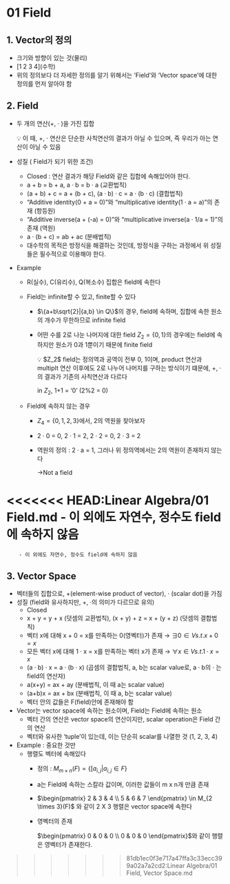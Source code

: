 # 01 Field

## 1. Vector의 정의

- 크기와 방향이 있는 것(물리)
- \[1 2 3 4\](수학)
- 위의 정의보다 더 자세한 정의를 알기 위해서는 ‘Field’와 ‘Vector space’에 대한 정의를 먼저 알아야 함

## 2. Field

- 두 개의 연산(+, · )을 가진 집합
    
    <aside>
    💡 이 때, +, ·  연산은 단순한 사칙연산의 결과가 아닐 수 있으며, 즉 우리가 아는 연산이 아닐 수 있음
    
    </aside>
    
- 성질 ( Field가 되기 위한 조건)
    - Closed : 연산 결과가 해당 Field와 같은 집합에 속해있어야 한다.
    - a + b = b + a, a · b = b · a (교환법칙)
    - (a + b) + c = a + (b + c), (a · b) · c = a · (b · c) (결합법칙)
    - “Additive identity(0 + a = 0)”와 “multiplicative identity(1 · a = a)”의 존재 (항등원)
    - “Additive inverse(a + (-a) = 0)”와 “multiplicative inverse(a · 1/a = 1)”의 존재 (역원)
    - a · (b + c) = ab + ac (분배법칙)
    - 대수학의 목적은 방정식을 해결하는 것인데, 방정식을 구하는 과정에서 위 성질들은 필수적으로 이용해야 한다.
- Example
    - R(실수), C(유리수), Q(복소수) 집합은 field에 속한다
    - Field는 infinite할 수 있고, finite할 수 있다
        - $\{a+b\sqrt{2}|{a,b} \in Q\}$의 경우, field에 속하며, 집합에 속한 원소의 개수가 무한하므로 infinite field
        - 어떤 수를 2로 나눈 나머지에 대한 field $Z_2 = \{0, 1\}$의 경우에는 field에 속하지만 원소가 0과 1뿐이기 때문에 finite field
            
            <aside>
            💡 $Z_2$ field는 정의역과 공역이 전부 0, 1이며, product 연산과 multiplt 연산 이후에도 2로 나누어 나머지를 구하는 방식이기 떄문에, +, ·의 결과가 기존의 사칙연산과 다르다
            
            in $Z_2$, 1+1 = ‘0’ (2%2 = 0)
            
            </aside>
            
    - Field에 속하지 않는 경우
        - $Z_4 = \{0, 1, 2, 3\}$에서, 2의 역원을 찾아보자
        - 2 · 0 = 0, 2 · 1 = 2, 2 · 2 = 0, 2 · 3 = 2
        - 역원의 정의 : 2 · a = 1, 그러나 위 정의역에서는 2의 역원이 존재하지 않는다
            
            →Not a field
            
<<<<<<< HEAD:Linear Algebra/01 Field.md
        - 이 외에도 자연수, 정수도 field에 속하지 않음
=======
        - 이 외에도 자연수, 정수도 field에 속하지 않음

## 3. Vector Space

- 벡터들의 집합으로, +(element-wise product of vector), · (scalar dot)을 가짐
- 성질 (field와 유사하지만, +, ·의 의미가 다르므로 유의)
    - Closed
    - x + y = y + x (덧셈의 교환법칙), (x + y) + z = x + (y + z) (덧셈의 결합법칙)
    - 벡터 x에 대해 x + 0 = x를 만족하는 0(영벡터)가 존재 → $∃ 0\in V s.t. x+0 = x$
    - 모든 벡터 x에 대해 1 · x = x를 만족하는 벡터 x가 존재 → $∀ x \in V s.t. 1 · x = x$
    - (a · b) · x = a · (b · x) (곱셈의 결합법칙, a, b는 scalar value로, a · b의 · 는 field의 연산자)
    - a(x+y) = ax + ay (분배법칙, 이 때 a는 scalar value)
    - (a+b)x = ax + bx (분배법칙, 이 때 a, b는 scalar value)
    - 벡터 안의 값들은 F(field)안에 존재해야 함
- Vector는 vector space에 속하는 원소이며, Field는 Field에 속하는 원소
    - 벡터 간의 연산은 vector space의 연산이지만, scalar operation은 Field 간의 연산
    - 벡터와 유사한 ‘tuple’이 있는데, 이는 단순히 scalar를 나열한 것 (1, 2, 3, 4)
- Example : 중요한 것만
    - 행렬도 벡터에 속해있다
        - 정의 : $M_{m \times n}(F) = \{[a_{i,j}|a_{i,j} \in F\}$
        - a는 Field에 속하는 스칼라 값이며, 이러한 값들이 m x n개 만큼 존재
        - $\begin{pmatrix}
          2 & 3 & 4 \\
          5 & 6 & 7
        \end{pmatrix} \in M_{2 \times 3}(F)$ 와 같이 2 X 3 행렬은 vector space에 속한다
        - 영벡터의 존재
            
            $\begin{pmatrix}
            0 & 0 & 0 \\
            0 & 0 & 0
            \end{pmatrix}$와 같이 행렬은 영벡터가 존재한다.
>>>>>>> 81db1ec0f3e717a47ffa3c33ecc399a02a7a2cd2:Linear Algebra/01 Field, Vector Space.md
